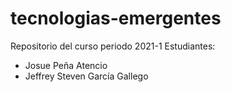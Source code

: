 # tecnologias-emergentes
Repositorio del curso periodo 2021-1
Estudiantes:
- Josue Peña Atencio
- Jeffrey Steven García Gallego
